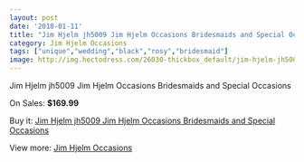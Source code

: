 ```yaml
---
layout: post
date: '2018-01-11'
title: "Jim Hjelm jh5009 Jim Hjelm Occasions Bridesmaids and Special Occasions"
category: Jim Hjelm Occasions
tags: ["unique","wedding","black","rosy","bridesmaid"]
image: http://img.hectodress.com/26030-thickbox_default/jim-hjelm-jh5009-jim-hjelm-occasions-bridesmaids-and-special-occasions.jpg
---
```

Jim Hjelm jh5009 Jim Hjelm Occasions Bridesmaids and Special Occasions

On Sales: **$169.99**
<a href="https://www.hectodress.com/jim-hjelm-occasions/12151-jim-hjelm-jh5009-jim-hjelm-occasions-bridesmaids-and-special-occasions.html"><amp-img layout="responsive" width="600" height="600" src="//img.hectodress.com/26030-thickbox_default/jim-hjelm-jh5009-jim-hjelm-occasions-bridesmaids-and-special-occasions.jpg" alt="Jim Hjelm jh5009 Jim Hjelm Occasions Bridesmaids and Special Occasions 0" /></a>
<a href="https://www.hectodress.com/jim-hjelm-occasions/12151-jim-hjelm-jh5009-jim-hjelm-occasions-bridesmaids-and-special-occasions.html"><amp-img layout="responsive" width="600" height="600" src="//img.hectodress.com/26032-thickbox_default/jim-hjelm-jh5009-jim-hjelm-occasions-bridesmaids-and-special-occasions.jpg" alt="Jim Hjelm jh5009 Jim Hjelm Occasions Bridesmaids and Special Occasions 1" /></a>
<a href="https://www.hectodress.com/jim-hjelm-occasions/12151-jim-hjelm-jh5009-jim-hjelm-occasions-bridesmaids-and-special-occasions.html"><amp-img layout="responsive" width="600" height="600" src="//img.hectodress.com/26031-thickbox_default/jim-hjelm-jh5009-jim-hjelm-occasions-bridesmaids-and-special-occasions.jpg" alt="Jim Hjelm jh5009 Jim Hjelm Occasions Bridesmaids and Special Occasions 2" /></a>

Buy it: [Jim Hjelm jh5009 Jim Hjelm Occasions Bridesmaids and Special Occasions](https://www.hectodress.com/jim-hjelm-occasions/12151-jim-hjelm-jh5009-jim-hjelm-occasions-bridesmaids-and-special-occasions.html "Jim Hjelm jh5009 Jim Hjelm Occasions Bridesmaids and Special Occasions")

View more: [Jim Hjelm Occasions](https://www.hectodress.com/190-jim-hjelm-occasions "Jim Hjelm Occasions")